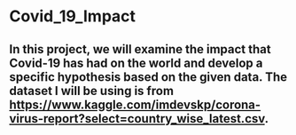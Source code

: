 # Covid_19_Impact
## In this project, we will examine the impact that Covid-19 has had on the world and develop a specific hypothesis based on the given data. The dataset I will be using is from https://www.kaggle.com/imdevskp/corona-virus-report?select=country_wise_latest.csv.
